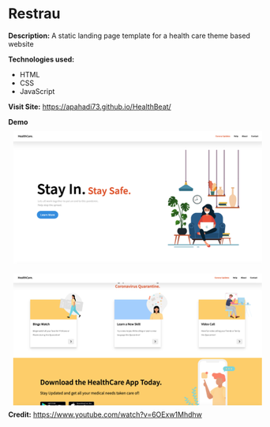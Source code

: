 # Restrau

**Description:**
A static landing page template for a health care theme based website

**Technologies used:**

- HTML
- CSS
- JavaScript

**Visit Site:** https://apahadi73.github.io/HealthBeat/

**Demo**
<img src="img/demo1.png"
     alt="Markdown Monster icon"
     style="float: left; margin: 10px;" />

<img src="img/demo2.png"
     alt="Markdown Monster icon"
     style="float: left; margin: 10px;" />

**Credit:** https://www.youtube.com/watch?v=6OExw1Mhdhw
